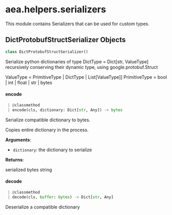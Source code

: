 <a name="aea.helpers.serializers"></a>
# aea.helpers.serializers

This module contains Serializers that can be used for custom types.

<a name="aea.helpers.serializers.DictProtobufStructSerializer"></a>
## DictProtobufStructSerializer Objects

```python
class DictProtobufStructSerializer()
```

Serialize python dictionaries of type DictType = Dict[str, ValueType] recursively conserving their dynamic type, using google.protobuf.Struct

ValueType = PrimitiveType | DictType | List[ValueType]]
PrimitiveType = bool | int | float | str | bytes

<a name="aea.helpers.serializers.DictProtobufStructSerializer.encode"></a>
#### encode

```python
 | @classmethod
 | encode(cls, dictionary: Dict[str, Any]) -> bytes
```

Serialize compatible dictionary to bytes.

Copies entire dictionary in the process.

**Arguments**:

- `dictionary`: the dictionary to serialize

**Returns**:

serialized bytes string

<a name="aea.helpers.serializers.DictProtobufStructSerializer.decode"></a>
#### decode

```python
 | @classmethod
 | decode(cls, buffer: bytes) -> Dict[str, Any]
```

Deserialize a compatible dictionary

